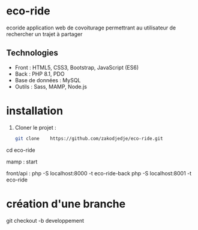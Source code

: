 # eco-ride
ecoride application web de covoiturage permettrant au utilisateur de rechercher un trajet à partager

## Technologies
- Front : HTML5, CSS3, Bootstrap, JavaScript (ES6)
- Back : PHP 8.1, PDO
- Base de données : MySQL
- Outils : Sass, MAMP, Node.js


# installation
1. Cloner le projet :
   ```bash
   git clone    https://github.com/zakodjedje/eco-ride.git
cd eco-ride

mamp : start

front/api :
php -S localhost:8000 -t eco-ride-back
php -S localhost:8001 -t eco-ride

# création d'une branche
git checkout -b developpement

